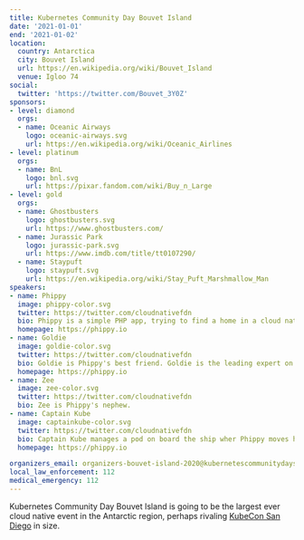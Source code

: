 ```yaml
---
title: Kubernetes Community Day Bouvet Island
date: '2021-01-01'
end: '2021-01-02'
location:
  country: Antarctica
  city: Bouvet Island
  url: https://en.wikipedia.org/wiki/Bouvet_Island
  venue: Igloo 74
social:
  twitter: 'https://twitter.com/Bouvet_3Y0Z'
sponsors:
- level: diamond
  orgs:
  - name: Oceanic Airways
    logo: oceanic-airways.svg
    url: https://en.wikipedia.org/wiki/Oceanic_Airlines
- level: platinum
  orgs:
  - name: BnL
    logo: bnl.svg
    url: https://pixar.fandom.com/wiki/Buy_n_Large
- level: gold
  orgs:
  - name: Ghostbusters
    logo: ghostbusters.svg
    url: https://www.ghostbusters.com/
  - name: Jurassic Park
    logo: jurassic-park.svg
    url: https://www.imdb.com/title/tt0107290/
  - name: Staypuft
    logo: staypuft.svg
    url: https://en.wikipedia.org/wiki/Stay_Puft_Marshmallow_Man
speakers:
- name: Phippy
  image: phippy-color.svg
  twitter: https://twitter.com/cloudnativefdn
  bio: Phippy is a simple PHP app, trying to find a home in a cloud native world.
  homepage: https://phippy.io
- name: Goldie
  image: goldie-color.svg
  twitter: https://twitter.com/cloudnativefdn
  bio: Goldie is Phippy's best friend. Goldie is the leading expert on Volumnes, which represent a location where containers can access and store information.
  homepage: https://phippy.io
- name: Zee
  image: zee-color.svg
  twitter: https://twitter.com/cloudnativefdn
  bio: Zee is Phippy's nephew. 
- name: Captain Kube
  image: captainkube-color.svg
  twitter: https://twitter.com/cloudnativefdn
  bio: Captain Kube manages a pod on board the ship wher Phippy moves her container.
  homepage: https://phippy.io

organizers_email: organizers-bouvet-island-2020@kubernetescommunitydays.org
local_law_enforcement: 112
medical_emergency: 112
---
```


Kubernetes Community Day Bouvet Island is going to be the largest ever cloud native event in the Antarctic region, perhaps rivaling [KubeCon San Diego](https://events.linuxfoundation.org/events/kubecon-cloudnativecon-north-america-2019/) in size.
